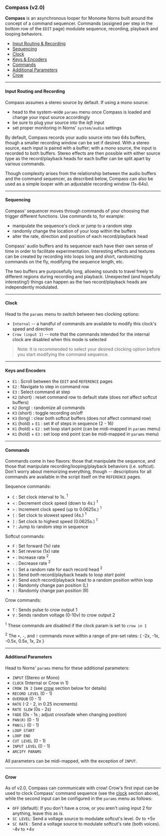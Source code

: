 ### Compass (v2.0)

__Compass__ is an asynchronous looper for Monome Norns built around the concept of a command sequencer. Commands (assigned per step in the bottom row of the `EDIT` page) modulate sequence, recording, playback and looping behaviors. 

- [Input Routing & Recording](#input-routing-and-recording)&nbsp;
- [Sequencing](#sequencing)
- [Clock](#clock)
- [Keys & Encoders](#keys-and-encoders)
- [Commands](#commands)
- [Additional Parameters](#additional-parameters)
- [Crow](#crow)

-----

#### Input Routing and Recording

Compass assumes a stereo source by default. If using a mono source:

- head to the system-wide `params` menu once Compass is loaded and change your input source accordingly
- be sure to plug your source into the _left_ input
- set proper monitoring in Norns' `system/audio` settings

By default, Compass records your audio source into two 64s buffers, though a smaller recording window can be set if desired. With a stereo source, each input is paired with a buffer; with a mono source, the input is recorded to both buffers. Stereo effects are then possible with either source type as the record/playback heads for each buffer can be split apart by various commands.

Though complexity arises from the relationship between the audio buffers and the command sequencer, as described below, Compass can also be used as a simple looper with an adjustable recording window (1s-64s).

-----

#### Sequencing

Compass' sequencer moves through commands of your choosing that trigger different functions. Use commands to, for example:

* manipulate the sequence's clock or jump to a random step
* randomly change the location of your loop within the buffers
* alter the rate, direction and position of each record/playback head

Compass' audio buffers and its sequencer each have their own sense of time in order to facilitate experimentation. Interesting effects and textures can be created by recording into loops long and short, randomizing commands on the fly, modifying the sequence length, etc.

The two buffers are purposefully long, allowing sounds to travel freely to different regions during recording and playback. Unexpected (and hopefully interesting!) things can happen as the two record/playback heads are independently modulated. 

-----

#### Clock

Head to the `params` menu to switch between two clocking options:

- `Internal` -- a handful of commands are available to modify this clock's speed and direction
- `Crow (input 1)` -- note that the commands intended for the internal clock are disabled when this mode is selected

> Note: It is recommended to select your desired clocking option before you start modifying the command sequence.

-----

#### Keys and Encoders

- `E1` : Scroll between the `EDIT` and `REFERENCE` pages
- `E2` : Navigate to step in command row
- `E3` : Select command at step
- `K2` (short) : reset command row to default state (does *not* affect softcut buffers)
- `K2` (long) : randomize all commands
- `K3` (short) : toggle recording on/off
- `K3` (long) : clear both softcut buffers (does *not* affect command row)
- `K1` (hold) + `E1` : set # of steps in sequence (2 - 16)
- `K1` (hold) + `E2` : set loop start point (can be midi-mapped in `params` menu)
- `K1` (hold) + `E3` : set loop end point (can be midi-mapped in `params` menu)

-----

#### Commands

Commands come in two flavors: those that manipulate the sequence, and those that manipulate recording/looping/playback behaviors (i.e. softcut). Don't worry about memorizing everything, though -- descriptions for all commands are available in the script itself on the `REFERENCE` pages. 

Sequence commands:

- `C` : Set clock interval to 1s. <sup>1</sup>
- `<` : Decrement clock speed (down to 4s.) <sup>1</sup>
- `>` : Increment clock speed (up to 0.0625s.) <sup>1</sup>
- `[` : Set clock to slowest speed (4s.) <sup>1</sup>
- `]` : Set clock to highest speed (0.0625s.) <sup>1</sup>
- `?` : Jump to random step in sequence

Softcut commands: 

- `F` : Set forward (1x) rate 
- `R` : Set reverse (1x) rate 
- `+` : Increase rate <sup>2</sup>
- `-` : Decrease rate <sup>2</sup>
- `!` : Set a random rate for each record head <sup>2</sup> 
- `1` : Send _both_ record/playback heads to loop _start_ point
- `P` : Send _each_ record/playback head to a random position within loop
- `(` : Randomly change pan position (L)
- `)` : Randomly change pan position (R)

Crow commands:

- `T` : Sends pulse to crow output 1
- `V` : Sends random voltage (0-10v) to crow output 2

<sup>1</sup> These commands are disabled if the clock param is set to `crow in 1`

<sup>2</sup> The `+`, `-`, and `!` commands move within a range of pre-set rates: { -2x, -1x, -0.5x, 0.5x, 1x, 2x }

-----

#### Additional Parameters

Head to Norns' `params` menu for these additional parameters: 

- `INPUT` (Stereo or Mono)
- `CLOCK` (Internal or Crow in 1)
- `CROW IN 2` (see [crow](#crow) section below for details)
- `RECORD LEVEL` (0 - 1)
- `OVERDUB` (0 - 1)
- `RATE` (-2 - 2, in 0.25 increments)
- `RATE SLEW` (0s - 2s)
- `FADE` (0s - 1s ; adjust crossfade when changing position)
- `PAN(R)` (0 - 1)
- `PAN(L)` (0 - 1)
- `LOOP START`
- `LOOP END`
- `CUT LEVEL` (0 - 1)
- `INPUT LEVEL` (0 - 1)
- `ARCIFY PARAMS`

All parameters can be midi-mapped, with the exception of `INPUT`. 

-----

#### Crow

As of v2.0, Compass can communicate with crow! Crow's first input can be used to clock Compass' command sequence (see the [clock](#clock) section above), while the second input can be configured in the `params` menu as follows:

- `OFF` (default): If you don't have a crow, or you aren't using input 2 for anything, leave this as is.
- `SC LEVEL`: Send a voltage source to modulate softcut's level. 0v to +5v
- `SC RATE` : Send a voltage source to modulate softcut's rate (both voices). -4v to +4v

